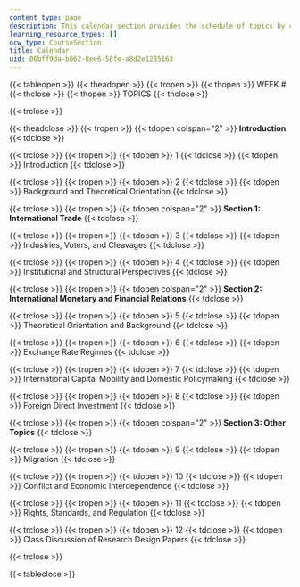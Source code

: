 ```yaml
---
content_type: page
description: This calendar section provides the schedule of topics by class session.
learning_resource_types: []
ocw_type: CourseSection
title: Calendar
uid: 06bff9da-b862-8ee6-58fe-a8d2e1285163
---
```


{{< tableopen >}}
{{< theadopen >}}
{{< tropen >}}
{{< thopen >}}
WEEK #
{{< thclose >}}
{{< thopen >}}
TOPICS
{{< thclose >}}

{{< trclose >}}

{{< theadclose >}}
{{< tropen >}}
{{< tdopen colspan="2" >}}
**Introduction**
{{< tdclose >}}

{{< trclose >}}
{{< tropen >}}
{{< tdopen >}}
1
{{< tdclose >}}
{{< tdopen >}}
Introduction
{{< tdclose >}}

{{< trclose >}}
{{< tropen >}}
{{< tdopen >}}
2
{{< tdclose >}}
{{< tdopen >}}
Background and Theoretical Orientation
{{< tdclose >}}

{{< trclose >}}
{{< tropen >}}
{{< tdopen colspan="2" >}}
**Section 1: International Trade**
{{< tdclose >}}

{{< trclose >}}
{{< tropen >}}
{{< tdopen >}}
3
{{< tdclose >}}
{{< tdopen >}}
Industries, Voters, and Cleavages
{{< tdclose >}}

{{< trclose >}}
{{< tropen >}}
{{< tdopen >}}
4
{{< tdclose >}}
{{< tdopen >}}
Institutional and Structural Perspectives
{{< tdclose >}}

{{< trclose >}}
{{< tropen >}}
{{< tdopen colspan="2" >}}
**Section 2: International Monetary and Financial Relations**
{{< tdclose >}}

{{< trclose >}}
{{< tropen >}}
{{< tdopen >}}
5
{{< tdclose >}}
{{< tdopen >}}
Theoretical Orientation and Background
{{< tdclose >}}

{{< trclose >}}
{{< tropen >}}
{{< tdopen >}}
6
{{< tdclose >}}
{{< tdopen >}}
Exchange Rate Regimes
{{< tdclose >}}

{{< trclose >}}
{{< tropen >}}
{{< tdopen >}}
7
{{< tdclose >}}
{{< tdopen >}}
International Capital Mobility and Domestic Policymaking
{{< tdclose >}}

{{< trclose >}}
{{< tropen >}}
{{< tdopen >}}
8
{{< tdclose >}}
{{< tdopen >}}
Foreign Direct Investment
{{< tdclose >}}

{{< trclose >}}
{{< tropen >}}
{{< tdopen colspan="2" >}}
**Section 3: Other Topics**
{{< tdclose >}}

{{< trclose >}}
{{< tropen >}}
{{< tdopen >}}
9
{{< tdclose >}}
{{< tdopen >}}
Migration
{{< tdclose >}}

{{< trclose >}}
{{< tropen >}}
{{< tdopen >}}
10
{{< tdclose >}}
{{< tdopen >}}
Conflict and Economic Interdependence
{{< tdclose >}}

{{< trclose >}}
{{< tropen >}}
{{< tdopen >}}
11
{{< tdclose >}}
{{< tdopen >}}
Rights, Standards, and Regulation
{{< tdclose >}}

{{< trclose >}}
{{< tropen >}}
{{< tdopen >}}
12
{{< tdclose >}}
{{< tdopen >}}
Class Discussion of Research Design Papers
{{< tdclose >}}

{{< trclose >}}

{{< tableclose >}}